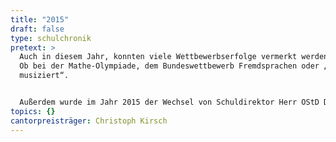 ```yaml
---
title: "2015"
draft: false
type: schulchronik
pretext: >
  Auch in diesem Jahr, konnten viele Wettbewerbserfolge vermerkt werden.
  Ob bei der Mathe-Olympiade, dem Bundeswettbewerb Fremdsprachen oder „Jugend
  musiziert“.


  Außerdem wurde im Jahr 2015 der Wechsel von Schuldirektor Herr OStD Dr. Müller zu Herr OStD Dr. Gorsler endgültig vollzogen.
topics: {}
cantorpreisträger: Christoph Kirsch
---
```

